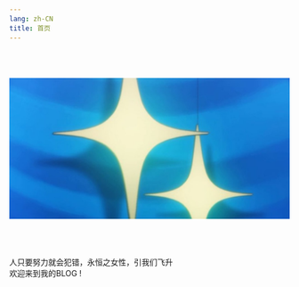```yaml
---
lang: zh-CN
title: 首页
---
```


<img src="/top.jpg" style="margin-top:50px;margin-bottom:50px;" />

人只要努力就会犯错，永恒之女性，引我们飞升  
欢迎来到我的BLOG !


